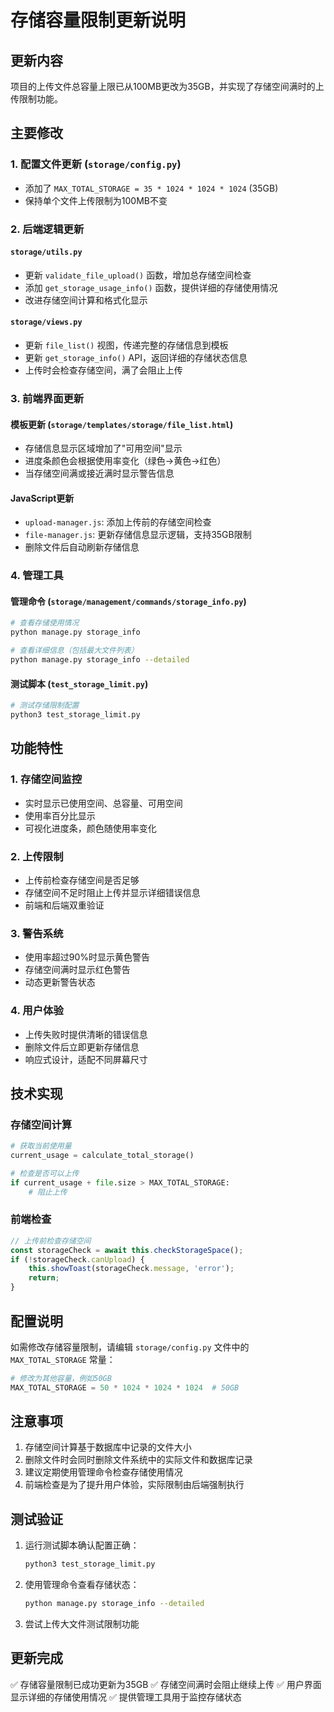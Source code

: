 # 存储容量限制更新说明

## 更新内容

项目的上传文件总容量上限已从100MB更改为35GB，并实现了存储空间满时的上传限制功能。

## 主要修改

### 1. 配置文件更新 (`storage/config.py`)
- 添加了 `MAX_TOTAL_STORAGE = 35 * 1024 * 1024 * 1024` (35GB)
- 保持单个文件上传限制为100MB不变

### 2. 后端逻辑更新

#### `storage/utils.py`
- 更新 `validate_file_upload()` 函数，增加总存储空间检查
- 添加 `get_storage_usage_info()` 函数，提供详细的存储使用情况
- 改进存储空间计算和格式化显示

#### `storage/views.py`
- 更新 `file_list()` 视图，传递完整的存储信息到模板
- 更新 `get_storage_info()` API，返回详细的存储状态信息
- 上传时会检查存储空间，满了会阻止上传

### 3. 前端界面更新

#### 模板更新 (`storage/templates/storage/file_list.html`)
- 存储信息显示区域增加了"可用空间"显示
- 进度条颜色会根据使用率变化（绿色→黄色→红色）
- 当存储空间满或接近满时显示警告信息

#### JavaScript更新
- `upload-manager.js`: 添加上传前的存储空间检查
- `file-manager.js`: 更新存储信息显示逻辑，支持35GB限制
- 删除文件后自动刷新存储信息

### 4. 管理工具

#### 管理命令 (`storage/management/commands/storage_info.py`)
```bash
# 查看存储使用情况
python manage.py storage_info

# 查看详细信息（包括最大文件列表）
python manage.py storage_info --detailed
```

#### 测试脚本 (`test_storage_limit.py`)
```bash
# 测试存储限制配置
python3 test_storage_limit.py
```

## 功能特性

### 1. 存储空间监控
- 实时显示已使用空间、总容量、可用空间
- 使用率百分比显示
- 可视化进度条，颜色随使用率变化

### 2. 上传限制
- 上传前检查存储空间是否足够
- 存储空间不足时阻止上传并显示详细错误信息
- 前端和后端双重验证

### 3. 警告系统
- 使用率超过90%时显示黄色警告
- 存储空间满时显示红色警告
- 动态更新警告状态

### 4. 用户体验
- 上传失败时提供清晰的错误信息
- 删除文件后立即更新存储信息
- 响应式设计，适配不同屏幕尺寸

## 技术实现

### 存储空间计算
```python
# 获取当前使用量
current_usage = calculate_total_storage()

# 检查是否可以上传
if current_usage + file.size > MAX_TOTAL_STORAGE:
    # 阻止上传
```

### 前端检查
```javascript
// 上传前检查存储空间
const storageCheck = await this.checkStorageSpace();
if (!storageCheck.canUpload) {
    this.showToast(storageCheck.message, 'error');
    return;
}
```

## 配置说明

如需修改存储容量限制，请编辑 `storage/config.py` 文件中的 `MAX_TOTAL_STORAGE` 常量：

```python
# 修改为其他容量，例如50GB
MAX_TOTAL_STORAGE = 50 * 1024 * 1024 * 1024  # 50GB
```

## 注意事项

1. 存储空间计算基于数据库中记录的文件大小
2. 删除文件时会同时删除文件系统中的实际文件和数据库记录
3. 建议定期使用管理命令检查存储使用情况
4. 前端检查是为了提升用户体验，实际限制由后端强制执行

## 测试验证

1. 运行测试脚本确认配置正确：
   ```bash
   python3 test_storage_limit.py
   ```

2. 使用管理命令查看存储状态：
   ```bash
   python manage.py storage_info --detailed
   ```

3. 尝试上传大文件测试限制功能

## 更新完成

✅ 存储容量限制已成功更新为35GB
✅ 存储空间满时会阻止继续上传
✅ 用户界面显示详细的存储使用情况
✅ 提供管理工具用于监控存储状态